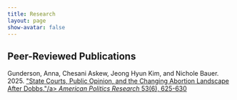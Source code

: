 ```yaml
---
title: Research
layout: page
show-avatar: false
---
```


<section class="spotlight">
  <h2> Peer-Reviewed Publications </h2>
  <p> Gunderson, Anna, Chesani Askew, Jeong Hyun Kim, and Nichole Bauer. 2025. <a href="[https://example.com](https://journals.sagepub.com/doi/full/10.1177/1532673X251343039)" target="_blank">"State Courts, Public Opinion, and the Changing Abortion Landscape After Dobbs."/a> 
  <i>American Politics Research</i> 53(6), 625-630 </p>
</section>
